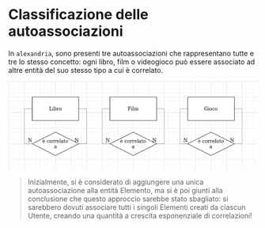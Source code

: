 # Classificazione delle autoassociazioni

In  `alexandria`, sono presenti tre autoassociazioni che rappresentano tutte e tre lo stesso concetto: ogni libro, film o videogioco può essere associato ad altre entità del suo stesso tipo a cui è correlato. 

![](img/3-3-autoassociazioni/autoassociazione.png)

> Inizialmente, si è considerato di aggiungere una unica autoassociazione alla entità Elemento, ma si è poi giunti alla conclusione che questo approccio sarebbe stato sbagliato: si sarebbero dovuti associare tutti i singoli Elementi creati da ciascun Utente, creando una quantità a crescita esponenziale di correlazioni!
